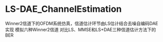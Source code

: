 # LS-DAE_ChannelEstimation
Winner2信道下的OFDM系统仿真，信道估计环节由LS估计结合去噪自编码DAE实现
模拟六种Winner2信道
对比LS、MMSE和LS+DAE三种信道估计方法下的BER
